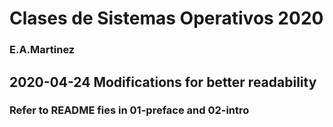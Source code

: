 # Clases de Sistemas Operativos 2020
### E.A.Martinez

## 2020-04-24   Modifications for better readability
### Refer to README fies in 01-preface and 02-intro



